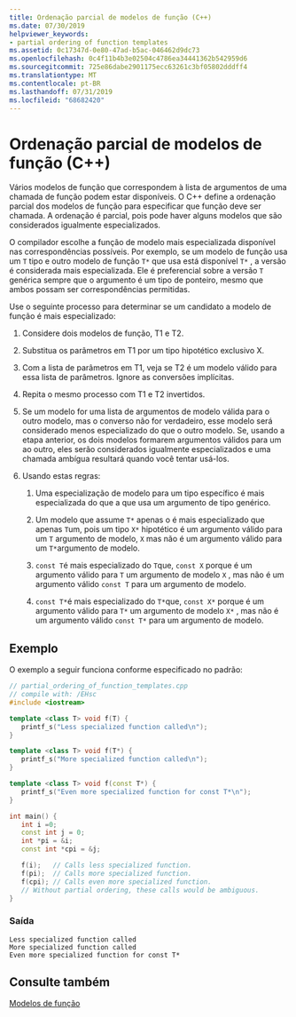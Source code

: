 ```yaml
---
title: Ordenação parcial de modelos de função (C++)
ms.date: 07/30/2019
helpviewer_keywords:
- partial ordering of function templates
ms.assetid: 0c17347d-0e80-47ad-b5ac-046462d9dc73
ms.openlocfilehash: 0c4f11b4b3e02504c4786ea34441362b542959d6
ms.sourcegitcommit: 725e86dabe2901175ecc63261c3bf05802dddff4
ms.translationtype: MT
ms.contentlocale: pt-BR
ms.lasthandoff: 07/31/2019
ms.locfileid: "68682420"
---
```

# <a name="partial-ordering-of-function-templates-c"></a>Ordenação parcial de modelos de função (C++)

Vários modelos de função que correspondem à lista de argumentos de uma chamada de função podem estar disponíveis. O C++ define a ordenação parcial dos modelos de função para especificar que função deve ser chamada. A ordenação é parcial, pois pode haver alguns modelos que são considerados igualmente especializados.

O compilador escolhe a função de modelo mais especializada disponível nas correspondências possíveis. Por exemplo, se um modelo de função usa um `T` tipo e outro modelo de função `T*` que usa está disponível `T*` , a versão é considerada mais especializada. Ele é preferencial sobre a versão `T` genérica sempre que o argumento é um tipo de ponteiro, mesmo que ambos possam ser correspondências permitidas.

Use o seguinte processo para determinar se um candidato a modelo de função é mais especializado:

1. Considere dois modelos de função, T1 e T2.

1. Substitua os parâmetros em T1 por um tipo hipotético exclusivo X.

1. Com a lista de parâmetros em T1, veja se T2 é um modelo válido para essa lista de parâmetros. Ignore as conversões implícitas.

1. Repita o mesmo processo com T1 e T2 invertidos.

1. Se um modelo for uma lista de argumentos de modelo válida para o outro modelo, mas o converso não for verdadeiro, esse modelo será considerado menos especializado do que o outro modelo. Se, usando a etapa anterior, os dois modelos formarem argumentos válidos para um ao outro, eles serão considerados igualmente especializados e uma chamada ambígua resultará quando você tentar usá-los.

1. Usando estas regras:

   1. Uma especialização de modelo para um tipo específico é mais especializada do que a que usa um argumento de tipo genérico.

   1. Um modelo que assume `T*` apenas o é mais especializado que apenas `T`um, pois um tipo `X*` hipotético é um argumento válido para um `T` argumento de modelo, `X` mas não é um argumento válido para um `T*`argumento de modelo.

   1. `const T`é mais especializado do `T`que, `const X` porque é um argumento válido para `T` um argumento de modelo `X` , mas não é um argumento válido `const T` para um argumento de modelo.

   1. `const T*`é mais especializado do `T*`que, `const X*` porque é um argumento válido para `T*` um argumento de modelo `X*` , mas não é um argumento válido `const T*` para um argumento de modelo.

## <a name="example"></a>Exemplo

O exemplo a seguir funciona conforme especificado no padrão:

```cpp
// partial_ordering_of_function_templates.cpp
// compile with: /EHsc
#include <iostream>

template <class T> void f(T) {
   printf_s("Less specialized function called\n");
}

template <class T> void f(T*) {
   printf_s("More specialized function called\n");
}

template <class T> void f(const T*) {
   printf_s("Even more specialized function for const T*\n");
}

int main() {
   int i =0;
   const int j = 0;
   int *pi = &i;
   const int *cpi = &j;

   f(i);   // Calls less specialized function.
   f(pi);  // Calls more specialized function.
   f(cpi); // Calls even more specialized function.
   // Without partial ordering, these calls would be ambiguous.
}
```

### <a name="output"></a>Saída

```Output
Less specialized function called
More specialized function called
Even more specialized function for const T*
```

## <a name="see-also"></a>Consulte também

[Modelos de função](../cpp/function-templates.md)

